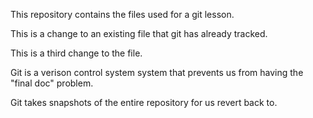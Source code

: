 This repository contains the files used for a git lesson.

This is a change to an existing file that git has already tracked.

This is a third change to the file.

Git is a verison control system system that prevents us from having the "final doc" problem.

Git takes snapshots of the entire repository for us revert back to.
